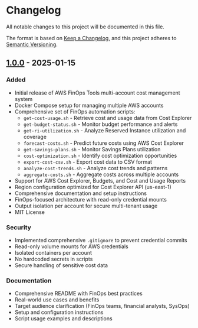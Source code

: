 # Changelog

All notable changes to this project will be documented in this file.

The format is based on [Keep a Changelog](https://keepachangelog.com/en/1.0.0/),
and this project adheres to [Semantic Versioning](https://semver.org/spec/v2.0.0.html).

## [1.0.0] - 2025-01-15

### Added
- Initial release of AWS FinOps Tools multi-account cost management system
- Docker Compose setup for managing multiple AWS accounts
- Comprehensive set of FinOps automation scripts:
  - `get-cost-usage.sh` - Retrieve cost and usage data from Cost Explorer
  - `get-budget-status.sh` - Monitor budget performance and alerts
  - `get-ri-utilization.sh` - Analyze Reserved Instance utilization and coverage
  - `forecast-costs.sh` - Predict future costs using AWS Cost Explorer
  - `get-savings-plans.sh` - Monitor Savings Plans utilization
  - `cost-optimization.sh` - Identify cost optimization opportunities
  - `export-cost-csv.sh` - Export cost data to CSV format
  - `analyze-cost-trends.sh` - Analyze cost trends and patterns
  - `aggregate-costs.sh` - Aggregate costs across multiple accounts
- Support for AWS Cost Explorer, Budgets, and Cost and Usage Reports
- Region configuration optimized for Cost Explorer API (us-east-1)
- Comprehensive documentation and setup instructions
- FinOps-focused architecture with read-only credential mounts
- Output isolation per account for secure multi-tenant usage
- MIT License

### Security
- Implemented comprehensive `.gitignore` to prevent credential commits
- Read-only volume mounts for AWS credentials
- Isolated containers per account
- No hardcoded secrets in scripts
- Secure handling of sensitive cost data

### Documentation
- Comprehensive README with FinOps best practices
- Real-world use cases and benefits
- Target audience clarification (FinOps teams, financial analysts, SysOps)
- Setup and configuration instructions
- Script usage examples and descriptions

[1.0.0]: https://github.com/4math2379/aws-finops-tools/releases/tag/v1.0.0
